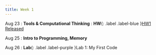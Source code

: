 ```yaml
---
title: Week 1
---
```


Aug 23
: **Tools & Computational Thinking**
: **HW**{: .label .label-blue }[HW1 Released](https://class.mimir.io/assignments/95a2b71a-ac15-4b1b-9380-16a9d5340e49)
  
Aug 25
: **Intro to Programming, Memory**

Aug 26
: **Lab**{: .label .label-purple }Lab 1: My First Code
<!--   : [Solution](#) -->

<!-- Aug 27
: **HW 1 due**{: .label .label-red }[Who am I?](#) -->
